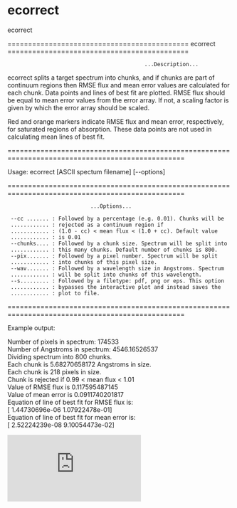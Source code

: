 # ecorrect
ecorrect

============================================ ecorrect ============================================

                                               ...Description... 

 ecorrect splits a target spectrum into chunks, and if chunks are part of 
 continuum regions then RMSE flux and mean error values are calculated 
 for each chunk. Data points and lines of best fit are plotted. RMSE flux 
 should be equal to mean error values from the error array. If not, a 
 scaling factor is given by which the error array should be scaled.

 Red and orange markers indicate RMSE flux and mean error, respectively, 
 for saturated regions of absorption. These data points are not used in 
 calculating mean lines of best fit.

=================================================================================================

 Usage:  ecorrect [ASCII spectum filename] [--options]

=================================================================================================

                              ...Options... 

     --cc ....... : Followed by a percentage (e.g. 0.01). Chunks will be 
     ............ : rejected as a continuum region if 
     ............ : (1.0 - cc) < mean flux < (1.0 + cc). Default value 
     ............ : is 0.01
     --chunks.... : Followed by a chunk size. Spectrum will be split into
     ............ : this many chunks. Default number of chunks is 800.
     --pix....... : Followed by a pixel number. Spectrum will be split 
     ............ : into chunks of this pixel size.
     --wav....... : Followed by a wavelength size in Angstroms. Spectrum 
     ............ : will be split into chunks of this wavelength.
     --s......... : Followed by a filetype: pdf, png or eps. This option 
     ............ : bypasses the interactive plot and instead saves the 
     ............ : plot to file.

=================================================================================================

Example output:  
  
Number of pixels in spectrum: 174533  
Number of Angstroms in spectrum: 4546.16526537  
Dividing spectrum into 800 chunks.  
Each chunk is 5.68270658172 Angstroms in size.  
Each chunk is 218 pixels in size.  
Chunk is rejected if 0.99  < mean flux < 1.01  
Value of RMSE flux is 0.117595487145  
Value of mean error is 0.0911740201817  
Equation of line of best fit for RMSE flux is:  
[  1.44730696e-06   1.07922478e-01]  
Equation of line of best fit for mean error is:  
[  2.52224239e-08   9.10054473e-02]  

![Example plot output (pdf image)](https://github.com/mwilczynska/ecorrect/files/2503987/ecorrect.pdf)
